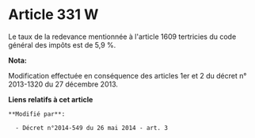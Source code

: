 # Article 331 W

Le taux de la redevance mentionnée à l'article 1609 tertricies du code général des impôts est de 5,9 %.

**Nota:**

Modification effectuée en conséquence des articles 1er et 2 du décret n° 2013-1320 du 27 décembre 2013.

**Liens relatifs à cet article**

	**Modifié par**:

	  - Décret n°2014-549 du 26 mai 2014 - art. 3
